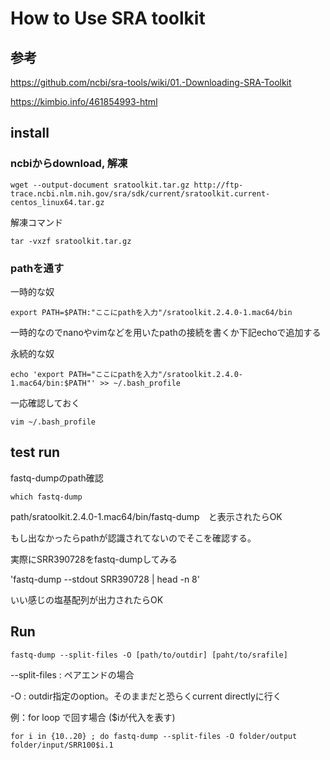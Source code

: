 # How to Use SRA toolkit
## 参考
https://github.com/ncbi/sra-tools/wiki/01.-Downloading-SRA-Toolkit

https://kimbio.info/461854993-html

## install
### ncbiからdownload, 解凍
`wget --output-document sratoolkit.tar.gz http://ftp-trace.ncbi.nlm.nih.gov/sra/sdk/current/sratoolkit.current-centos_linux64.tar.gz`

解凍コマンド

`tar -vxzf sratoolkit.tar.gz`
### pathを通す
一時的な奴

`export PATH=$PATH:"ここにpathを入力"/sratoolkit.2.4.0-1.mac64/bin`

一時的なのでnanoやvimなどを用いたpathの接続を書くか下記echoで追加する

永続的な奴

`echo 'export PATH="ここにpathを入力"/sratoolkit.2.4.0-1.mac64/bin:$PATH"' >> ~/.bash_profile`

一応確認しておく

`vim ~/.bash_profile`

## test run
fastq-dumpのpath確認

`which fastq-dump`

path/sratoolkit.2.4.0-1.mac64/bin/fastq-dump　と表示されたらOK

もし出なかったらpathが認識されてないのでそこを確認する。

実際にSRR390728をfastq-dumpしてみる

'fastq-dump --stdout SRR390728 | head -n 8'

いい感じの塩基配列が出力されたらOK

## Run
`fastq-dump --split-files -O [path/to/outdir] [paht/to/srafile]`

--split-files : ペアエンドの場合

-O : outdir指定のoption。そのままだと恐らくcurrent directlyに行く

例：for loop で回す場合 ($iが代入を表す)

`for i in {10..20} ; do fastq-dump --split-files -O folder/output folder/input/SRR100$i.1`
